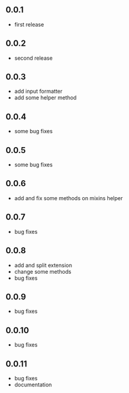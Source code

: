 ## 0.0.1

* first release

## 0.0.2

* second release

## 0.0.3

* add input formatter
* add some helper method

## 0.0.4

* some bug fixes

## 0.0.5

* some bug fixes

## 0.0.6

* add and fix some methods on mixins helper

## 0.0.7

* bug fixes

## 0.0.8

* add and split extension
* change some methods
* bug fixes

## 0.0.9

* bug fixes

## 0.0.10

* bug fixes

## 0.0.11

* bug fixes
* documentation
